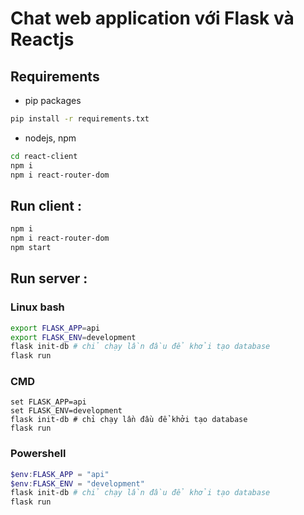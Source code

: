 # Chat web application với Flask và Reactjs

## Requirements
- pip packages
```sh 
pip install -r requirements.txt
```
- nodejs, npm
```bash
cd react-client
npm i
npm i react-router-dom
```
## Run client :
```bash
npm i
npm i react-router-dom
npm start
```

## Run server : 
### Linux bash
```bash
export FLASK_APP=api
export FLASK_ENV=development
flask init-db # chỉ chạy lần đầu để khởi tạo database
flask run
```
### CMD
```CMD
set FLASK_APP=api
set FLASK_ENV=development
flask init-db # chỉ chạy lần đầu để khởi tạo database
flask run
```
### Powershell
```powershell
$env:FLASK_APP = "api"
$env:FLASK_ENV = "development"
flask init-db # chỉ chạy lần đầu để khởi tạo database
flask run
```

